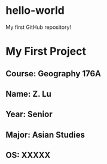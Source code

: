# hello-world
My first GitHub repository!

# My First Project
## **Course**: Geography 176A
## **Name**: Z. Lu
## **Year**: Senior
## **Major**: Asian Studies
## **OS**: XXXXX

